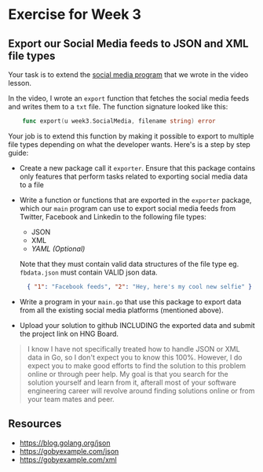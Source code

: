 # Exercise for Week 3

## Export our Social Media feeds to JSON and XML file types

Your task is to extend the [social media program](https://github.com/timolinn/go_training/blob/fc60d4d9a0ae33abbfe0d4d0c96cc23489da809f/week3/cmd/main.go#L31) that we wrote in the video lesson.

In the video, I wrote an `export` function that fetches the social media feeds and writes them to a `txt` file. The function signature looked like this:

```go
    func export(u week3.SocialMedia, filename string) error
```

Your job is to extend this function by making it possible to export to multiple file types depending on what the developer wants. Here's is a step by step guide:

+ Create a new package call it `exporter`. Ensure that this package contains only features that perform tasks related to exporting social media data to a file
+ Write a function or functions that are exported in the `exporter` package, which our `main` program can use to export social media feeds from Twitter, Facebook and Linkedin to the following file types:

  + JSON
  + XML
  + _YAML (Optional)_

  Note that they must contain valid data structures of the file type eg. `fbdata.json` must contain VALID json data.
  
  ```json
    { "1": "Facebook feeds", "2": "Hey, here's my cool new selfie" }
  ```

+ Write a program in your `main.go` that use this package to export data from all the existing social media platforms (mentioned above).
+ Upload your solution to github INCLUDING the exported data and submit the project link on HNG Board.

> I know I have not specifically treated how to handle JSON or XML data in Go, so I don't expect you to know this 100%. However, I do expect you to make good efforts to find the solution to this problem online or through peer help. My goal is that you search for the solution yourself and learn from it, afterall most of your software engineering career will revolve around finding solutions online or from your team mates and peer.

## Resources

+ <https://blog.golang.org/json>
+ <https://gobyexample.com/json>
+ <https://gobyexample.com/xml>
